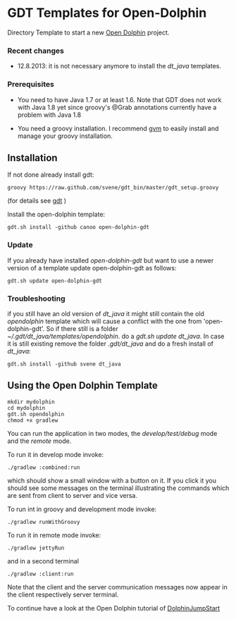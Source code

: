 
# GDT Templates for Open-Dolphin

Directory Template to start a new [Open Dolphin](http://open-dolphin.org/) project.

### Recent changes
* 12.8.2013: it is not necessary anymore to install the *dt_java* templates.

### Prerequisites
* You need to have Java 1.7 or at least 1.6. Note that GDT does not work with Java 1.8 yet since groovy's @Grab annotations currently have
a problem with Java 1.8

* You need a groovy installation. I recommend [gvm](http://gvmtool.net/) to easily install and manage your groovy
installation.

## Installation
If not done already install gdt:

	groovy https://raw.github.com/svene/gdt_bin/master/gdt_setup.groovy

(for details see [gdt](https://github.com/svene/directory_template) )


Install the open-dolphin template:

	gdt.sh install -github canoo open-dolphin-gdt

### Update
If you already have installed *open-dolphin-gdt* but want to use a newer version of a template update open-dolphin-gdt as follows:

	gdt.sh update open-dolphin-gdt

### Troubleshooting
if you still have an old version of *dt_java* it might still contain the old *opendolphin* template which will
cause a conflict with the one from 'open-dolphin-gdt'. So if there still is a folder *~/.gdt/dt_java/templates/opendolphin*.
do a *gdt.sh update dt_java*. In case it is still existing remove the folder *.gdt/dt_java* and do a fresh install of *dt_java*:

	gdt.sh install -github svene dt_java

## Using the Open Dolphin Template

	mkdir mydolphin
	cd mydolphin
	gdt.sh opendolphin
	chmod +x gradlew

You can run the application in two modes, the *develop/test/debug* mode and the *remote* mode.

To run it in develop mode invoke:

	./gradlew :combined:run

which should show a small window with a button on it. If you click it you should see some messages
on the terminal illustrating the commands which are sent from client to server and vice versa.


To run int in groovy and development mode invoke:

	./gradlew runWithGroovy

To run it in remote mode invoke:

	./gradlew jettyRun

and in a second terminal

	./gradlew :client:run

Note that the client and the server communication messages now appear in the client respectively server terminal.

To continue have a look at the Open Dolphin tutorial of [DolphinJumpStart](https://github.com/canoo/DolphinJumpStart)

